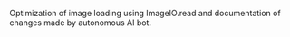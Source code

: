 Optimization of image loading using ImageIO.read and documentation of changes made by autonomous AI bot.
